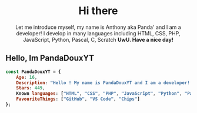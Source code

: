<h1 align="center">Hi there</h1>
<p align="center">Let me introduce myself, my name is Anthony aka Panda' and I am a developer! I develop in many languages including HTML, CSS, PHP, JavaScript, Python, Pascal, C, Scratch <b>UwU<b>. Have a nice day!</p>

## Hello, Im PandaDouxYT <img src="https://www.anthonycode.fr/images/a3_blank.png" width="10px">

```js
const PandaDouxYT = {
    Age: 16,
    Description: "Hello ! My name is PandaDouxYT and I am a developer! I am often on the internet...",
    Stars: 449,
    Known languages: ["HTML", "CSS", "PHP", "JavaScript", "Python", "Pascal", "C", "Scratch"],
    FavouriteThings: ["GitHub", "VS Code", "Chips"]
};
```
